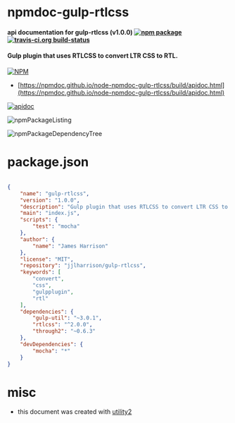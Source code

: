 # npmdoc-gulp-rtlcss

#### api documentation for  gulp-rtlcss (v1.0.0)  [![npm package](https://img.shields.io/npm/v/npmdoc-gulp-rtlcss.svg?style=flat-square)](https://www.npmjs.org/package/npmdoc-gulp-rtlcss) [![travis-ci.org build-status](https://api.travis-ci.org/npmdoc/node-npmdoc-gulp-rtlcss.svg)](https://travis-ci.org/npmdoc/node-npmdoc-gulp-rtlcss)

#### Gulp plugin that uses RTLCSS to convert LTR CSS to RTL.

[![NPM](https://nodei.co/npm/gulp-rtlcss.png?downloads=true&downloadRank=true&stars=true)](https://www.npmjs.com/package/gulp-rtlcss)

- [https://npmdoc.github.io/node-npmdoc-gulp-rtlcss/build/apidoc.html](https://npmdoc.github.io/node-npmdoc-gulp-rtlcss/build/apidoc.html)

[![apidoc](https://npmdoc.github.io/node-npmdoc-gulp-rtlcss/build/screenCapture.buildCi.browser.%252Ftmp%252Fbuild%252Fapidoc.html.png)](https://npmdoc.github.io/node-npmdoc-gulp-rtlcss/build/apidoc.html)

![npmPackageListing](https://npmdoc.github.io/node-npmdoc-gulp-rtlcss/build/screenCapture.npmPackageListing.svg)

![npmPackageDependencyTree](https://npmdoc.github.io/node-npmdoc-gulp-rtlcss/build/screenCapture.npmPackageDependencyTree.svg)



# package.json

```json

{
    "name": "gulp-rtlcss",
    "version": "1.0.0",
    "description": "Gulp plugin that uses RTLCSS to convert LTR CSS to RTL.",
    "main": "index.js",
    "scripts": {
        "test": "mocha"
    },
    "author": {
        "name": "James Harrison"
    },
    "license": "MIT",
    "repository": "jjlharrison/gulp-rtlcss",
    "keywords": [
        "convert",
        "css",
        "gulpplugin",
        "rtl"
    ],
    "dependencies": {
        "gulp-util": "~3.0.1",
        "rtlcss": "^2.0.0",
        "through2": "~0.6.3"
    },
    "devDependencies": {
        "mocha": "*"
    }
}
```



# misc
- this document was created with [utility2](https://github.com/kaizhu256/node-utility2)
